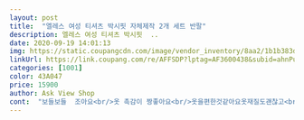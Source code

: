 ```yaml
---
layout: post 
title:  "엘레스 여성 티셔츠 박시핏 자체제작 2개 세트 반팔" 
description: 엘레스 여성 티셔츠 박시핏  ..
date: 2020-09-19 14:01:13 
img: https://static.coupangcdn.com/image/vendor_inventory/8aa2/1b1b383d0a8a3593b674587022a87bef3a9e58020e89ff2f4d4a772358fe.jpg 
linkUrl: https://link.coupang.com/re/AFFSDP?lptag=AF3600438&subid=ahnPublicAsk&pageKey=1908170247&itemId=3239938354&vendorItemId=71227132144&traceid=V0-113-8fcf6871715679e3 
categories: [1001] 
color: 43A047 
price: 15900 
author: Ask View Shop 
cont:  "보들보들  조아요<br/>옷 촉감이 짱좋아요<br/>옷을편한것같아요옷재질도괜찮고<br/>" 
---
```

